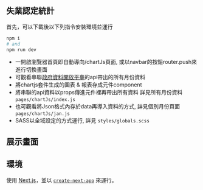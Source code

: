 ## 失業認定統計

首先，可以下載後以下列指令安裝環境並運行
```bash
npm i
# and
npm run dev
```

 - 一開啟瀏覽器首頁即自動導向/chartJs頁面, 或以navbar的按鈕router.push來進行切換畫面
 - 可觀看串聯[政府資料開放平臺](https://data.gov.tw/dataset/44759)的api帶出的所有月份資料
 - 將chartjs套件生成的圖表 & 報表存成元件component
 - 將串聯的api資料以props傳進元件裡再帶出所有資料 詳見所有月份資料 `pages/chartJs/index.js`
 - 也可觀看將Json格式內存於data再導入資料的方式, 詳見個別月份頁面 `pages/chartJs/jan.js`
 - SASS以全域設定的方式運行, 詳見 `styles/globals.scss`


## 展示畫面


## 環境
使用 [Next.js](https://nextjs.org/)，並以 [`create-next-app`](https://github.com/vercel/next.js/tree/canary/packages/create-next-app) 來運行。

